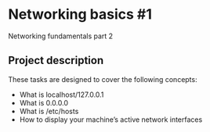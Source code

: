 # Networking basics #1
Networking fundamentals part 2
## Project description
These tasks are designed to cover the following concepts:
- What is localhost/127.0.0.1
- What is 0.0.0.0
- What is /etc/hosts
- How to display your machine’s active network interfaces
